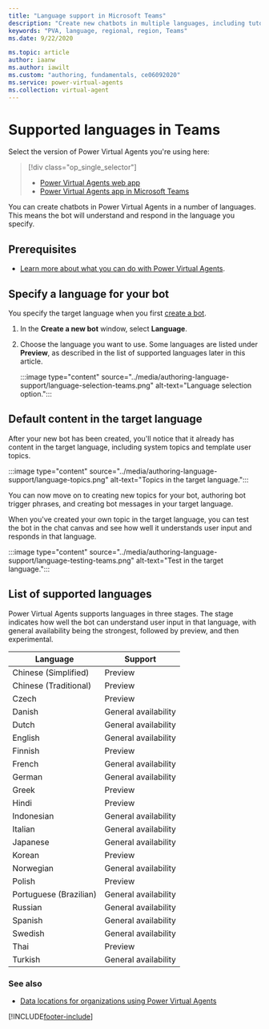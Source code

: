 ```yaml
---
title: "Language support in Microsoft Teams"
description: "Create new chatbots in multiple languages, including tutorial and system topics, in the Power Virtual Agents app in Microsoft Teams."
keywords: "PVA, language, regional, region, Teams"
ms.date: 9/22/2020

ms.topic: article
author: iaanw
ms.author: iawilt
ms.custom: "authoring, fundamentals, ce06092020"
ms.service: power-virtual-agents
ms.collection: virtual-agent
---
```


# Supported languages in Teams

Select the version of Power Virtual Agents you're using here:

> [!div class="op_single_selector"]
>
> - [Power Virtual Agents web app](../authoring-language-support.md)
> - [Power Virtual Agents app in Microsoft Teams](authoring-language-support-teams.md)

You can create chatbots in Power Virtual Agents in a number of languages. This means the bot will understand and respond in the language you specify.

## Prerequisites

- [Learn more about what you can do with Power Virtual Agents](fundamentals-what-is-power-virtual-agents-teams.md).

## Specify a language for your bot

You specify the target language when you first [create a bot](authoring-first-bot-teams.md).

1. In the **Create a new bot** window, select **Language**.

1. Choose the language you want to use. Some languages are listed under **Preview**, as described in the list of supported languages later in this article.

    :::image type="content" source="../media/authoring-language-support/language-selection-teams.png" alt-text="Language selection option.":::

## Default content in the target language

After your new bot has been created, you'll notice that it already has content in the target language, including system topics and template user topics.

:::image type="content" source="../media/authoring-language-support/language-topics.png" alt-text="Topics in the target language.":::

You can now move on to creating new topics for your bot, authoring bot trigger phrases, and creating bot messages in your target language.

When you've created your own topic in the target language, you can test the bot in the chat canvas and see how well it understands user input and responds in that language.

:::image type="content" source="../media/authoring-language-support/language-testing-teams.png" alt-text="Test in the target language.":::

## List of supported languages

Power Virtual Agents supports languages in three stages. The stage indicates how well the bot can understand user input in that language, with general availability being the strongest, followed by preview, and then experimental.

| Language               | Support              |
| ---------------------- | -------------------- |
| Chinese (Simplified)   | Preview              |
| Chinese (Traditional)  | Preview              |
| Czech                  | Preview              |
| Danish                 | General availability |
| Dutch                  | General availability |
| English                | General availability |
| Finnish                | Preview              |
| French                 | General availability |
| German                 | General availability |
| Greek                  | Preview              |
| Hindi                  | Preview              |
| Indonesian             | General availability |
| Italian                | General availability |
| Japanese               | General availability |
| Korean                 | Preview              |
| Norwegian              | General availability |
| Polish                 | Preview              |
| Portuguese (Brazilian) | General availability |
| Russian                | General availability |
| Spanish                | General availability |
| Swedish                | General availability |
| Thai                   | Preview              |
| Turkish                | General availability |

### See also

- [Data locations for organizations using Power Virtual Agents](data-location-teams.md)

[!INCLUDE[footer-include](../includes/footer-banner.md)]
